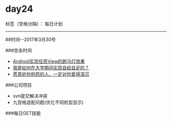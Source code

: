 # day24

标签（空格分隔）： 每日计划

---
##时间--2017年3月30号

###空余时间

* [Android实现任意View的跑马灯效果][1]
* [我是如何在大学期间实现自给自足的？][2]
* [愿意听你抱怨的人，一定对你爱得深沉][3]

###公司项目

* svn提交解决冲突
* 九宫格适配问题(优化不同机型显示)

###每日GET技能



  [1]: http://www.jianshu.com/p/f36f68c3de46
  [2]: http://www.jianshu.com/p/3214089b0f17
  [3]: http://www.jianshu.com/p/2395054e2b5d

